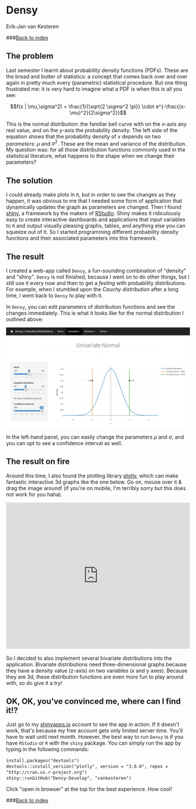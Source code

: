 # Densy
Erik-Jan van Kesteren  



###[Back to index](../index.html)

## The problem
Last semester I learnt about probability density functions (PDFs). These are the bread and butter of statistics: a concept that comes back over and over again in pretty much every (parametric) statistical procedure. But one thing frustrated me: it is very hard to imagine what a PDF is when this is all you see:

$$f(x | \mu,\sigma^2) = \frac{1}{\sqrt{2 \sigma^2 \pi}} \cdot e^{-\frac{(x-\mu)^2}{2\sigma^2}}$$


This is the normal distribution: the familiar bell curve with on the $x$-axis any real value, and on the $y$-axis the probability density. The left side of the equation shows that the probability density of $x$ depends on two *parameters*: $\mu$ and $\sigma^2$. These are the mean and variance of the distribution. My question was: for all those distribution functions commonly used in the statistical literature, what happens to the shape when we change their parameters?

## The solution
I could already make plots in `R`, but in order to see the changes as they happen, it was obvious to me that I needed some form of application that dynamically updates the graph as parameters are changed. Then I found [shiny](http://shiny.rstudio.com/), a framework by the makers of [RStudio](https://www.rstudio.com/). Shiny makes it ridiculously easy to create interactive dashboards and applications that input variables to `R` and output visually pleasing graphs, tables, and anything else you can squeeze out of it. So I started programming different probability density functions and their associated parameters into this framework.

## The result

I created a web-app called `Densy`, a fun-sounding combination of "density" and "shiny". `Densy` is not finished, because I went on to do other things, but I still use it every now and then to get a *feeling* with probability distributions. For example, when I stumbled upon the *Cauchy distribution* after a long time, I went back to `Densy` to play with it.

In `Densy`, you can edit parameters of distribution functions and see the changes immediately. This is what it looks like for the normal distribution I outlined above:

![](densy_files/normal.png)

In the left-hand panel, you can easily change the parameters $\mu$ and $\sigma$, and you can opt to see a confidence interval as well.

## The result on fire

Around this time, I also found the plotting library [plotly](https://plot.ly/), which can make fantastic interactive 3d graphs like the one below. Go on, mouse over it & drag the image around! (if you're on mobile, I'm terribly sorry but this does not work for you haha).

<iframe width="100%" height="400" frameborder="0" scrolling="no" src="https://plot.ly/~erikjan/13.embed"></iframe>

<br/>

So I decided to also implement several bivariate distributions into the application. Bivariate distributions need three-dimensional graphs because they have a density value (z-axis) on two variables (x and y axes). Because they are 3d, these distribution functions are even more fun to play around with, so do give it a try!

## OK, OK, you've convinced me, where can I find it!?

Just go to my [shinyapps.io](https://erikjan.shinyapps.io/Densy/) account to see the app in action. If it doesn't work, that's because my free account gets only limited server time. You'll have to wait until next month. However, the best way to run `Densy` is if you have `RStudio` or `R` with the `shiny` package. You can simply run the app by typing in the following commands:
```
install.packages("devtools")
devtools::install_version("plotly", version = "3.6.0", repos = "http://cran.us.r-project.org")
shiny::runGitHub("Densy-Develop", "vankesteren")
```
Click "open in browser" at the top for the best experience. How cool!




###[Back to index](../index.html)
